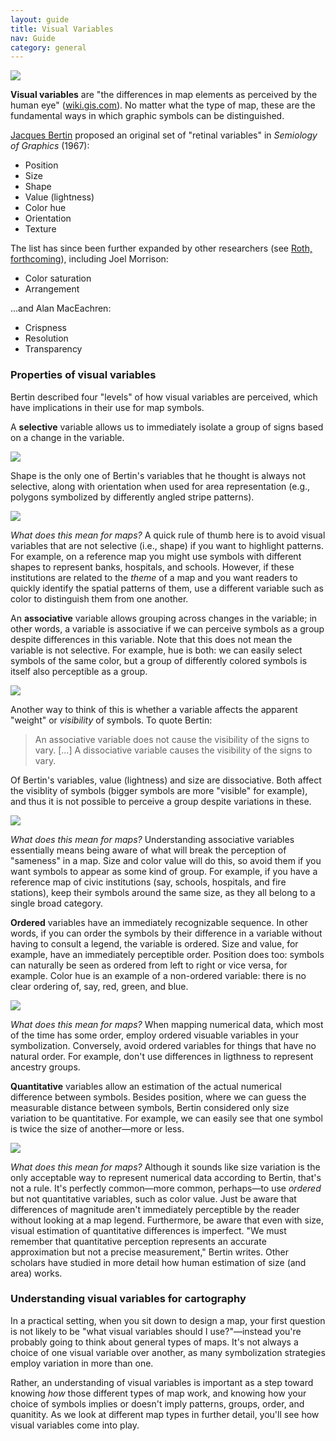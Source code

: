 ```yaml
---
layout: guide
title: Visual Variables
nav: Guide
category: general
---
```


![]({{site.baseurl}}/media/guides/visual_variables.png)

**Visual variables** are "the differences in map elements as perceived by the human eye" ([wiki.gis.com](http://wiki.gis.com/wiki/index.php/Visual_Variables)). No matter what the type of map, these are the fundamental ways in which graphic symbols can be distinguished. 

[Jacques Bertin](https://en.wikipedia.org/wiki/Jacques_Bertin) proposed an original set of "retinal variables" in _Semiology of Graphics_ (1967):

- Position
- Size
- Shape
- Value (lightness)
- Color hue
- Orientation
- Texture

The list has since been further expanded by other researchers (see [Roth, forthcoming](https://www.geography.wisc.edu/faculty/roth/publications/Roth_2015_EG.pdf)), including Joel Morrison:

- Color saturation
- Arrangement

...and Alan MacEachren:

- Crispness
- Resolution
- Transparency

### Properties of visual variables

Bertin described four "levels" of how visual variables are perceived, which have implications in their use for map symbols. 

A **selective** variable allows us to immediately isolate a group of signs based on a change in the variable.

![]({{site.baseurl}}/media/guides/selective.png)

Shape is the only one of Bertin's variables that he thought is always not selective, along with orientation when used for area representation (e.g., polygons symbolized by differently angled stripe patterns).

![]({{site.baseurl}}/media/guides/not_selective.png)

*What does this mean for maps?* A quick rule of thumb here is to avoid visual variables that are not selective (i.e., shape) if you want to highlight patterns. For example, on a reference map you might use symbols with different shapes to represent banks, hospitals, and schools. However, if these institutions are related to the *theme* of a map and you want readers to quickly identify the spatial patterns of them, use a different variable such as color to distinguish them from one another.

An **associative** variable allows grouping across changes in the variable; in other words, a variable is associative if we can perceive symbols as a group despite differences in this variable. Note that this does not mean the variable is not selective. For example, hue is both: we can easily select symbols of the same color, but a group of differently colored symbols is itself also perceptible as a group.

![]({{site.baseurl}}/media/guides/associative.png)

Another way to think of this is whether a variable affects the apparent "weight" or *visibility* of symbols. To quote Bertin:

> An associative variable does not cause the visibility of the signs to vary. [...] A dissociative variable causes the visibility of the signs to vary.

Of Bertin's variables, value (lightness) and size are dissociative. Both affect the visiblity of symbols (bigger symbols are more "visible" for example), and thus it is not possible to perceive a group despite variations in these.

![]({{site.baseurl}}/media/guides/dissociative.png)

*What does this mean for maps?* Understanding associative variables essentially means being aware of what will break the perception of "sameness" in a map. Size and color value will do this, so avoid them if you want symbols to appear as some kind of group. For example, if you have a reference map of civic institutions (say, schools, hospitals, and fire stations), keep their symbols around the same size, as they all belong to a single broad category.

**Ordered** variables have an immediately recognizable sequence. In other words, if you can order the symbols by their difference in a variable without having to consult a legend, the variable is ordered. Size and value, for example, have an immediately perceptible order. Position does too: symbols can naturally be seen as ordered from left to right or vice versa, for example. Color hue is an example of a non-ordered variable: there is no clear ordering of, say, red, green, and blue.

![]({{site.baseurl}}/media/guides/ordered.png)

*What does this mean for maps?* When mapping numerical data, which most of the time has some order, employ ordered visuable variables in your symbolization. Conversely, avoid ordered variables for things that have no natural order. For example, don't use differences in ligthness to represent ancestry groups.

**Quantitative** variables allow an estimation of the actual numerical difference between symbols. Besides position, where we can guess the measurable distance between symbols, Bertin considered only size variation to be quantitative. For example, we can easily see that one symbol is twice the size of another—more or less. 

![]({{site.baseurl}}/media/guides/quantitative.png)

*What does this mean for maps?* Although it sounds like size variation is the only acceptable way to represent numerical data according to Bertin, that's not a rule. It's perfectly common—more common, perhaps—to use *ordered* but not quantitative variables, such as color value. Just be aware that differences of magnitude aren't immediately perceptible by the reader without looking at a map legend. Furthermore, be aware that even with size, visual estimation of quantitative differences is imperfect. "We must remember that quantitative perception represents an accurate approximation but not a precise measurement," Bertin writes. Other scholars have studied in more detail how human estimation of size (and area) works.

### Understanding visual variables for cartography

In a practical setting, when you sit down to design a map, your first question is not likely to be "what visual variables should I use?"—instead you're probably going to think about general types of maps. It's not always a choice of one visual variable over another, as many symbolization strategies employ variation in more than one.

Rather, an understanding of visual variables is important as a step toward knowing _how_ those different types of map work, and knowing how your choice of symbols implies or doesn't imply patterns, groups, order, and quanitity. As we look at different map types in further detail, you'll see how visual variables come into play.